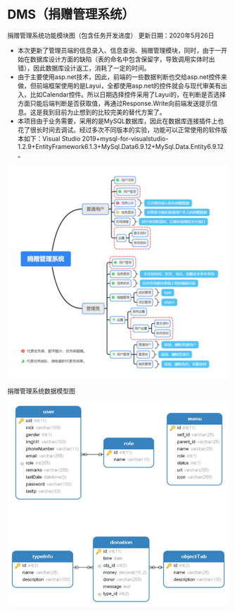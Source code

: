 # DMS（捐赠管理系统）
捐赠管理系统功能模块图（包含任务开发进度） 更新日期：2020年5月26日
- 本次更新了管理员端的信息录入、信息查询、捐赠管理模块，同时，由于一开始在数据库设计方面的缺陷（表的命名中包含保留字，导致调用实体时出错），因此数据库设计返工，消耗了一定的时间。
- 由于主要使用asp.net技术，因此，前端的一些数据判断也交给asp.net控件来做，但前端框架使用的是Layui，全都使用asp.net的控件就会与现代审美有出入，比如Calendar控件。所以日期选择控件采用了Layui的，在判断是否选择方面只能后端判断是否获取值，再通过Response.Write向前端发送提示信息。这是我到目前为止想到的比较完美的替代方案了。
- 本项目由于业务需要，采用的是MySQL数据库，因此在数据库连接插件上也花了很长时间去调试。经过多次不同版本的实验，功能可以正常使用的软件版本如下：Visual Studio 2019+mysql-for-visualstudio-1.2.9+EntityFramework6.1.3+MySql.Data6.9.12+MySql.Data.Entity6.9.12。

![捐赠管理系统功能模块图](https://github.com/Daixiangcn/DMS/blob/master/img/%E7%B3%BB%E7%BB%9F%E5%8A%9F%E8%83%BD%E6%A8%A1%E5%9D%97%E5%9B%BE.png?raw=true)

捐赠管理系统数据模型图

![捐赠管理系统数据模型图](https://github.com/Daixiangcn/DMS/blob/master/img/%E6%95%B0%E6%8D%AE%E5%BA%93%E6%A8%A1%E5%9E%8B.png?raw=true)
